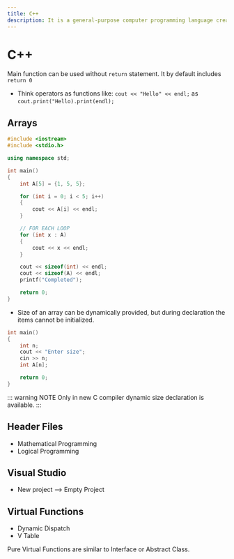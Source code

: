 ```yaml
---
title: C++
description: It is a general-purpose computer programming language created as an extension of the C
---
```


# C++

Main function can be used without `return` statement. It by default includes `return 0`

- Think operators as functions like: `cout << "Hello" << endl;` as `cout.print("Hello).print(endl);`

## Arrays

```cpp
#include <iostream>
#include <stdio.h>

using namespace std;

int main()
{
    int A[5] = {1, 5, 5};

    for (int i = 0; i < 5; i++)
    {
        cout << A[i] << endl;
    }

    // FOR EACH LOOP
    for (int x : A)
    {
        cout << x << endl;
    }

    cout << sizeof(int) << endl;
    cout << sizeof(A) << endl;
    printf("Completed");

    return 0;
}
```

- Size of an array can be dynamically provided, but during declaration the items cannot be initialized.

```cpp
int main()
{
    int n;
    cout << "Enter size";
    cin >> n;
    int A[n];

    return 0;
}
```

::: warning NOTE
Only in new C compiler dynamic size declaration is available.
:::

## Header Files

- Mathematical Programming
- Logical Programming

## Visual Studio

- New project --> Empty Project

## Virtual Functions

- Dynamic Dispatch
- V Table

Pure Virtual Functions are similar to Interface or Abstract Class.
